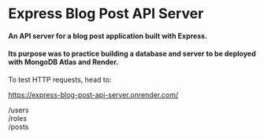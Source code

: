 # Express Blog Post API Server

#### An API server for a blog post application built with Express.

#### Its purpose was to practice building a database and server to be deployed with MongoDB Atlas and Render.

To test HTTP requests, head to:

https://express-blog-post-api-server.onrender.com/

/users <br>
/roles <br>
/posts
